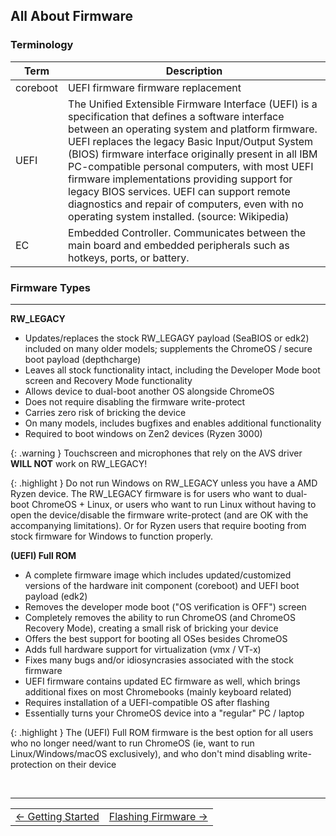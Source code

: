 ## All About Firmware

### Terminology 

| **Term** | **Description** |  
| - | - |
| coreboot     | UEFI firmware firmware replacement |  
| UEFI         | The Unified Extensible Firmware Interface (UEFI) is a specification that defines a software interface between an operating system and platform firmware. UEFI replaces the legacy Basic Input/Output System (BIOS) firmware interface originally present in all IBM PC-compatible personal computers, with most UEFI firmware implementations providing support for legacy BIOS services. UEFI can support remote diagnostics and repair of computers, even with no operating system installed. (source: Wikipedia) |  
| EC           | Embedded Controller. Communicates between the main board and embedded peripherals such as hotkeys, ports, or battery.  


### Firmware Types

----------------------

**RW_LEGACY**
* Updates/replaces the stock RW_LEGAGY payload (SeaBIOS or edk2) included on many older models; supplements the ChromeOS / secure boot payload (depthcharge)
* Leaves all stock functionality intact, including the Developer Mode boot screen and Recovery Mode functionality
* Allows device to dual-boot another OS alongside ChromeOS
* Does not require disabling the firmware write-protect
* Carries zero risk of bricking the device
* On many models, includes bugfixes and enables additional functionality
* Required to boot windows on Zen2 devices (Ryzen 3000)

{: .warning }
Touchscreen and microphones that rely on the AVS driver **WILL NOT** work on RW_LEGACY!

{: .highlight }
Do not run Windows on RW_LEGACY unless you have a AMD Ryzen device. The RW_LEGACY firmware is for users who want to dual-boot ChromeOS + Linux, or users who want to run Linux without having to open the device/disable the firmware write-protect (and are OK with the accompanying limitations). Or for Ryzen users that require booting from stock firmware for Windows to function properly.


**(UEFI) Full ROM**
* A complete firmware image which includes updated/customized versions of the hardware init component (coreboot) and UEFI boot payload (edk2)
* Removes the developer mode boot ("OS verification is OFF") screen
* Completely removes the ability to run ChromeOS (and ChromeOS Recovery Mode), creating a small risk of bricking your device
* Offers the best support for booting all OSes besides ChromeOS
* Adds full hardware support for virtualization (vmx / VT-x)
* Fixes many bugs and/or idiosyncrasies associated with the stock firmware
* UEFI firmware contains updated EC firmware as well, which brings additional fixes on most Chromebooks (mainly keyboard related)
* Requires installation of a UEFI-compatible OS after flashing
* Essentially turns your ChromeOS device into a "regular" PC / laptop

{: .highlight }
The (UEFI) Full ROM firmware is the best option for all users who no longer need/want to run ChromeOS (ie, want to run Linux/Windows/macOS exclusively), and who don't mind disabling write-protection on their device

<br>

--------------

<table>
  <tr>
    <td class="navtable-l">
      <a href="getting-started.html">← Getting Started</a>
    </td>
    <td class="navtable-r">
      <a href="firmware.html">Flashing Firmware →</a>
    </td>
  </tr>
</table>
